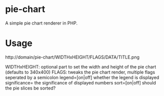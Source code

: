 pie-chart
=========

A simple pie chart renderer in PHP.

Usage
=====
http://domain/pie-chart/WIDTHxHEIGHT/FLAGS/DATA/TITLE.png

WIDTHxHEIGHT: optional part to set the width and height of the pie chart (defaults to 340x400)
FLAGS: tweaks the pie chart render, multiple flags seperated by a semicolon
  legend=[on|off] whether the legend is displayed
  significance=<number> the significance of displayed numbers
  sort=[on|off] should the pie slices be sorted?
